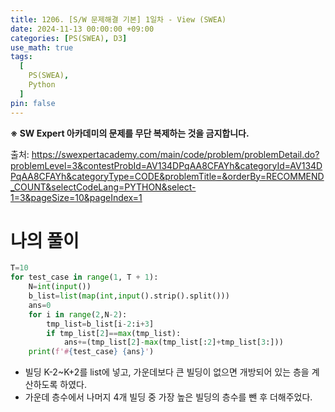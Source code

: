 ```yaml
---
title: 1206. [S/W 문제해결 기본] 1일차 - View (SWEA)
date: 2024-11-13 00:00:00 +09:00
categories: [PS(SWEA), D3]
use_math: true
tags:
  [
    PS(SWEA),
    Python
  ]
pin: false
---
```


**※ SW Expert 아카데미의 문제를 무단 복제하는 것을 금지합니다.**

출처: https://swexpertacademy.com/main/code/problem/problemDetail.do?problemLevel=3&contestProbId=AV134DPqAA8CFAYh&categoryId=AV134DPqAA8CFAYh&categoryType=CODE&problemTitle=&orderBy=RECOMMEND_COUNT&selectCodeLang=PYTHON&select-1=3&pageSize=10&pageIndex=1

# 나의 풀이

```python
T=10
for test_case in range(1, T + 1):
    N=int(input())
    b_list=list(map(int,input().strip().split()))
    ans=0
    for i in range(2,N-2):
        tmp_list=b_list[i-2:i+3]
        if tmp_list[2]==max(tmp_list):
            ans+=(tmp_list[2]-max(tmp_list[:2]+tmp_list[3:]))
    print(f'#{test_case} {ans}')
```

- 빌딩 K-2~K+2를 list에 넣고, 가운데보다 큰 빌딩이 없으면 개방되어 있는 층을 계산하도록 하였다.
- 가운데 층수에서 나머지 4개 빌딩 중 가장 높은 빌딩의 층수를 뺀 후 더해주었다.
